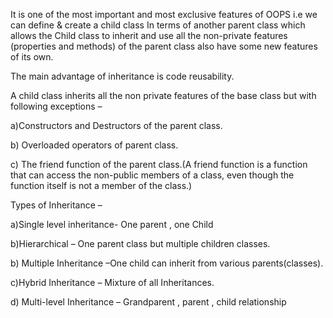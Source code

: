 It is one of the most important and most exclusive features of OOPS  i.e we can define & create a child class 
In terms of another parent class which allows the Child class to inherit and use all the non-private features  (properties and methods) 
of the parent class also have some new features of its own. 

The main advantage of inheritance is code reusability.

A child class inherits all the non private features of the base class but with following exceptions –



a)Constructors and Destructors of the parent class.

b) Overloaded operators of parent class. 

c) The friend function of the parent class.(A friend function is a function that can access the non-public members of a class, even though the function itself is not a member of the class.) 


Types of Inheritance –

a)Single level inheritance- One parent ,  one Child

b)Hierarchical – One parent class but multiple children classes.

b) Multiple Inheritance –One child can inherit from various parents(classes).

c)Hybrid Inheritance – Mixture of all Inheritances.

d) Multi-level Inheritance – Grandparent , parent , child relationship


